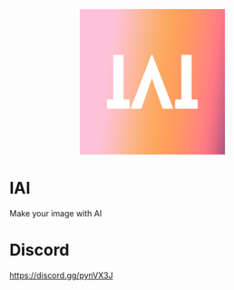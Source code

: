 <p align="center">
  <img src="https://raw.githubusercontent.com/Shio7/IAI/master/g-images/IAI_256.png" width="256"></a>
</p>  

# IAI
Make your image with AI

# Discord  
https://discord.gg/pynVX3J  

